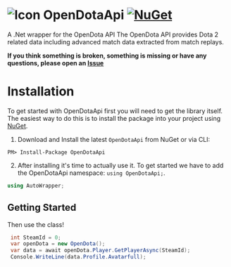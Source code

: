 # ![Icon](https://www.opendota.com/assets/images/icons/icon-144x144.png) OpenDotaApi [![NuGet](https://img.shields.io/nuget/v/OpenDotaApi?style=plastic?maxAge=2592000)](https://www.nuget.org/packages/OpenDotaApi)

A .Net wrapper for the OpenDota API
The OpenDota API provides Dota 2 related data including advanced match data extracted from match replays.

**If you think something is broken, something is missing or have any questions, please open an [Issue](https://github.com/sominola/OpenDota-API/issues)**

# Installation
To get started with OpenDotaApi first you will need to get the library itself. The easiest way to do this is to install the package into your project using  [NuGet](https://www.nuget.org/packages/OpenDotaApi/). 
1. Download and Install the latest `OpenDotaApi` from NuGet or via CLI:

```
PM> Install-Package OpenDotaApi
```

2. After installing it's time to actually use it. To get started we have to add the OpenDotaApi namespace:  `using OpenDotaApi;`.

```csharp
using AutoWrapper;
```
## Getting Started
Then use the class! 
````csharp
 int SteamId = 0;
 var openDota = new OpenDota();
 var data = await openDota.Player.GetPlayerAsync(SteamId);
 Console.WriteLine(data.Profile.Avatarfull);
````
